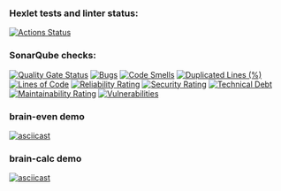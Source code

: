 ### Hexlet tests and linter status:
[![Actions Status](https://github.com/Irina-Grebennikova/python-project-49/actions/workflows/hexlet-check.yml/badge.svg)](https://github.com/Irina-Grebennikova/python-project-49/actions)


### SonarQube checks:
[![Quality Gate Status](https://sonarcloud.io/api/project_badges/measure?project=Irina-Grebennikova_python-project-49&metric=alert_status)](https://sonarcloud.io/summary/new_code?id=Irina-Grebennikova_python-project-49)
[![Bugs](https://sonarcloud.io/api/project_badges/measure?project=Irina-Grebennikova_python-project-49&metric=bugs)](https://sonarcloud.io/summary/new_code?id=Irina-Grebennikova_python-project-49)
[![Code Smells](https://sonarcloud.io/api/project_badges/measure?project=Irina-Grebennikova_python-project-49&metric=code_smells)](https://sonarcloud.io/summary/new_code?id=Irina-Grebennikova_python-project-49)
[![Duplicated Lines (%)](https://sonarcloud.io/api/project_badges/measure?project=Irina-Grebennikova_python-project-49&metric=duplicated_lines_density)](https://sonarcloud.io/summary/new_code?id=Irina-Grebennikova_python-project-49)
[![Lines of Code](https://sonarcloud.io/api/project_badges/measure?project=Irina-Grebennikova_python-project-49&metric=ncloc)](https://sonarcloud.io/summary/new_code?id=Irina-Grebennikova_python-project-49)
[![Reliability Rating](https://sonarcloud.io/api/project_badges/measure?project=Irina-Grebennikova_python-project-49&metric=reliability_rating)](https://sonarcloud.io/summary/new_code?id=Irina-Grebennikova_python-project-49)
[![Security Rating](https://sonarcloud.io/api/project_badges/measure?project=Irina-Grebennikova_python-project-49&metric=security_rating)](https://sonarcloud.io/summary/new_code?id=Irina-Grebennikova_python-project-49)
[![Technical Debt](https://sonarcloud.io/api/project_badges/measure?project=Irina-Grebennikova_python-project-49&metric=sqale_index)](https://sonarcloud.io/summary/new_code?id=Irina-Grebennikova_python-project-49)
[![Maintainability Rating](https://sonarcloud.io/api/project_badges/measure?project=Irina-Grebennikova_python-project-49&metric=sqale_rating)](https://sonarcloud.io/summary/new_code?id=Irina-Grebennikova_python-project-49)
[![Vulnerabilities](https://sonarcloud.io/api/project_badges/measure?project=Irina-Grebennikova_python-project-49&metric=vulnerabilities)](https://sonarcloud.io/summary/new_code?id=Irina-Grebennikova_python-project-49)


### **brain-even** demo
[![asciicast](https://asciinema.org/a/R32WWsrjkVVlZlXn0voIrzNv8.svg)](https://asciinema.org/a/R32WWsrjkVVlZlXn0voIrzNv8)


### **brain-calc** demo
[![asciicast](https://asciinema.org/a/MXZTKmOJShDVcTXRouLidGj34.svg)](https://asciinema.org/a/MXZTKmOJShDVcTXRouLidGj34)